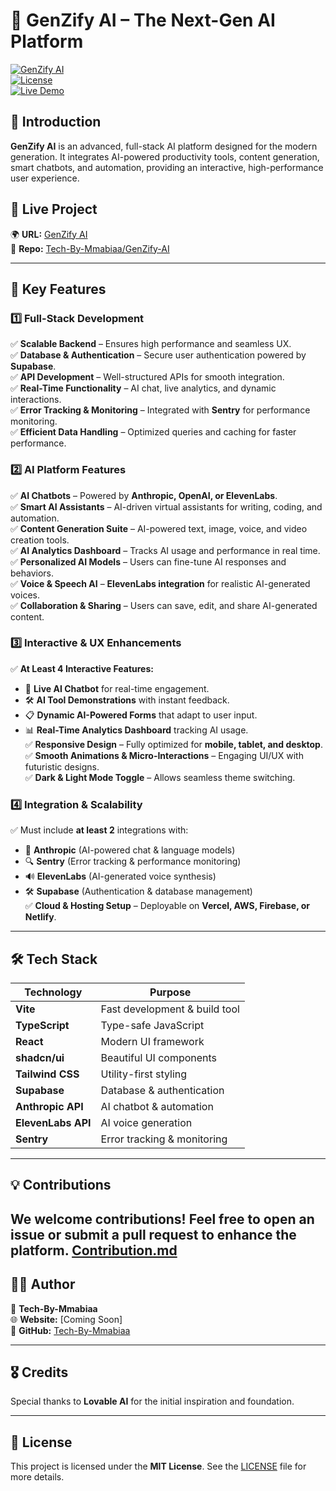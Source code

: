 # 🚀 GenZify AI – The Next-Gen AI Platform

[![GenZify AI](https://img.shields.io/badge/AI-GenZify-blueviolet)](https://github.com/Tech-By-Mmabiaa/GenZify-AI)  
[![License](https://img.shields.io/badge/License-MIT-green.svg)](LICENSE)  
[![Live Demo](https://img.shields.io/badge/Live-Demo-blue)](https://genzify-ai.vercel.app/)  

## 🌟 Introduction  
**GenZify AI** is an advanced, full-stack AI platform designed for the modern generation. It integrates AI-powered productivity tools, content generation, smart chatbots, and automation, providing an interactive, high-performance user experience. 

## 🔗 Live Project  
🌍 **URL:** [GenZify AI](https://genzify-ai.vercel.app/)  
📂 **Repo:** [Tech-By-Mmabiaa/GenZify-AI](https://github.com/Mmabiaa/GenZify-AI.git)  

---

## 🎯 Key Features  
### **1️⃣ Full-Stack Development**  
✅ **Scalable Backend** – Ensures high performance and seamless UX.  
✅ **Database & Authentication** – Secure user authentication powered by **Supabase**.  
✅ **API Development** – Well-structured APIs for smooth integration.  
✅ **Real-Time Functionality** – AI chat, live analytics, and dynamic interactions.  
✅ **Error Tracking & Monitoring** – Integrated with **Sentry** for performance monitoring.  
✅ **Efficient Data Handling** – Optimized queries and caching for faster performance.  

### **2️⃣ AI Platform Features**  
✅ **AI Chatbots** – Powered by **Anthropic, OpenAI, or ElevenLabs**.  
✅ **Smart AI Assistants** – AI-driven virtual assistants for writing, coding, and automation.  
✅ **Content Generation Suite** – AI-powered text, image, voice, and video creation tools.  
✅ **AI Analytics Dashboard** – Tracks AI usage and performance in real time.  
✅ **Personalized AI Models** – Users can fine-tune AI responses and behaviors.  
✅ **Voice & Speech AI** – **ElevenLabs integration** for realistic AI-generated voices.  
✅ **Collaboration & Sharing** – Users can save, edit, and share AI-generated content.  

### **3️⃣ Interactive & UX Enhancements**  
✅ **At Least 4 Interactive Features:**  
- 🤖 **Live AI Chatbot** for real-time engagement.  
- 🛠 **AI Tool Demonstrations** with instant feedback.  
- 📋 **Dynamic AI-Powered Forms** that adapt to user input.  
- 📊 **Real-Time Analytics Dashboard** tracking AI usage.  
✅ **Responsive Design** – Fully optimized for **mobile, tablet, and desktop**.  
✅ **Smooth Animations & Micro-Interactions** – Engaging UI/UX with futuristic designs.  
✅ **Dark & Light Mode Toggle** – Allows seamless theme switching.  

### **4️⃣ Integration & Scalability**  
✅ Must include **at least 2** integrations with:  
- 🤖 **Anthropic** (AI-powered chat & language models)  
- 🔍 **Sentry** (Error tracking & performance monitoring)  
- 🔊 **ElevenLabs** (AI-generated voice synthesis)  
- 🛠 **Supabase** (Authentication & database management)  
✅ **Cloud & Hosting Setup** – Deployable on **Vercel, AWS, Firebase, or Netlify**.  

---

## 🛠 Tech Stack  
| Technology  | Purpose |
|-------------|---------|
| **Vite** | Fast development & build tool |
| **TypeScript** | Type-safe JavaScript |
| **React** | Modern UI framework |
| **shadcn/ui** | Beautiful UI components |
| **Tailwind CSS** | Utility-first styling |
| **Supabase** | Database & authentication |
| **Anthropic API** | AI chatbot & automation |
| **ElevenLabs API** | AI voice generation |
| **Sentry** | Error tracking & monitoring |


---

## 💡 Contributions  
We welcome contributions! Feel free to open an **issue** or submit a **pull request** to enhance the platform.
[Contribution.md](https://github.com/Mmabiaa/CONTRRIBUTION.md)
---

## 👨‍💻 Author  
👤 **Tech-By-Mmabiaa**  
🌐 **Website:** [Coming Soon]  
📂 **GitHub:** [Tech-By-Mmabiaa](https://github.com/TechBYMmabiaa)  

---

## 🎖️ Credits  
Special thanks to **Lovable AI** for the initial inspiration and foundation.  

---

## 📜 License  
This project is licensed under the **MIT License**. See the [LICENSE](LICENSE) file for more details.
